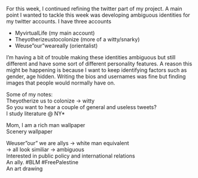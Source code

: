 For this week, I continued refining the twitter part of my project. A main point I wanted to tackle this week was developing ambiguous identities for my twitter accounts. I have three accounts </br>
<ul> 
  <li> MyvirtualLife (my main account) </li>
  <li> Theyotherizeustocolonize (more of a witty/snarky) </li> 
  <li> Weuse”our”weareally (orientalist) </li>
</ul> 

I’m having a bit of trouble making these identities ambiguous but still different and have some sort of different personality features. A reason this might be happening is because I want to keep identifying factors such as gender, age hidden. 
Writing the bios and usernames was fine but finding images that people would normally have on. 

Some of my notes: </br>
Theyotherize us to colonize  → witty </br>
So you want to hear a couple of general and useless tweets?</br>
I study literature @ NY* </br>

Mom, I am a rich man wallpaper </br>
Scenery wallpaper</br>

Weuser”our” we are allys → white man equivalent</br>
→ all look similiar → ambiguous </br>
Interested in public policy and international relations </br>
 An ally. #BLM #FreePalestine </br>
An art drawing</br>

